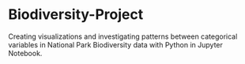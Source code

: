# Biodiversity-Project
Creating visualizations and investigating patterns between categorical variables in National Park Biodiversity data with Python in Jupyter Notebook. 
